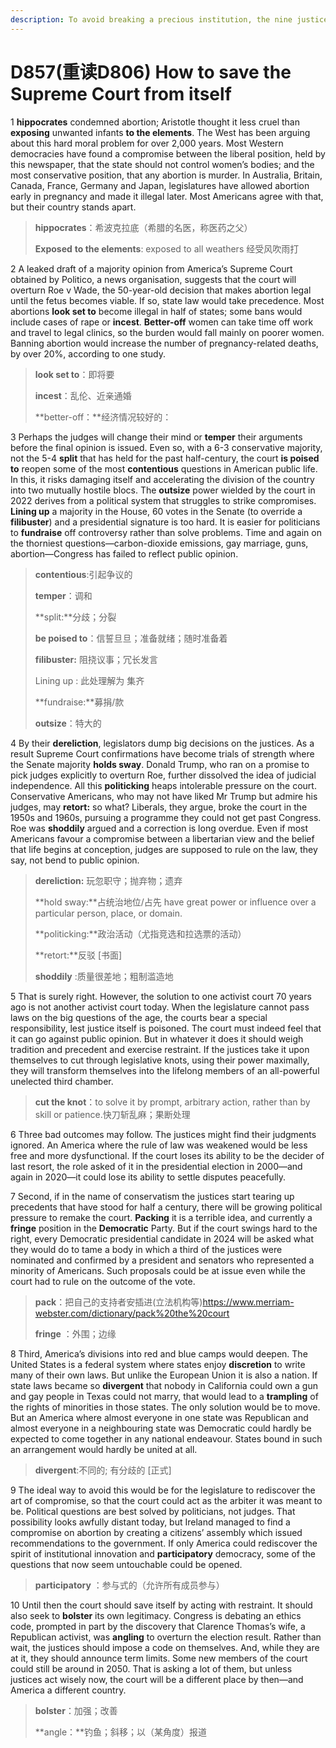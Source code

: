 ```yaml
---
description: To avoid breaking a precious institution, the nine justices need to restrain themselves
---
```


# D857(重读D806) How to save the Supreme Court from itself
1 **hippocrates** condemned abortion; Aristotle thought it less cruel than **exposing** unwanted infants **to the elements**. The West has been arguing about this hard moral problem for over 2,000 years. Most Western democracies have found a compromise between the liberal position, held by this newspaper, that the state should not control women’s bodies; and the most conservative position, that any abortion is murder. In Australia, Britain, Canada, France, Germany and Japan, legislatures have allowed abortion early in pregnancy and made it illegal later. Most Americans agree with that, but their country stands apart.

> **hippocrates**：希波克拉底（希腊的名医，称医药之父）
 > 
> **Exposed**  **to the elements**: exposed to all weathers 经受风吹雨打
 > 

2 A leaked draft of a majority opinion from America’s Supreme Court obtained by Politico, a news organisation, suggests that the court will overturn Roe v Wade, the 50-year-old decision that makes abortion legal until the fetus becomes viable. If so, state law would take precedence. Most abortions **look set to** become illegal in half of states; some bans would include cases of rape or **incest**. **Better-off** women can take time off work and travel to legal clinics, so the burden would fall mainly on poorer women. Banning abortion would increase the number of pregnancy-related deaths, by over 20%, according to one study.

> **look set to**：即将要
 > 
> **incest**：乱伦、近亲通婚
 > 
> **better-off：**经济情况较好的：
 > 

3 Perhaps the judges will change their mind or **temper** their arguments before the final opinion is issued. Even so, with a 6-3 conservative majority, not the 5-4 **split** that has held for the past half-century, the court **is poised to** reopen some of the most **contentious** questions in American public life. In this, it risks damaging itself and accelerating the division of the country into two mutually hostile blocs.
The **outsize** power wielded by the court in 2022 derives from a political system that struggles to strike compromises. **Lining up** a majority in the House, 60 votes in the Senate (to override a **filibuster**) and a presidential signature is too hard. It is easier for politicians to **fundraise** off controversy rather than solve problems. Time and again on the thorniest questions—carbon-dioxide emissions, gay marriage, guns, abortion—Congress has failed to reflect public opinion.

> **contentious**:引起争议的
 > 
> **temper**：调和
 > 
> **split:**分歧；分裂
 > 
> **be poised to**：信誓旦旦；准备就绪；随时准备着
 > 
> **filibuster:** 阻挠议事；冗长发言
 > 
> Lining up : 此处理解为 集齐
 > 
> **fundraise:**募捐/款
 > 
> **outsize**：特大的
 > 

4 By their **dereliction**, legislators dump big decisions on the justices. As a result Supreme Court confirmations have become trials of strength where the Senate majority **holds sway**. Donald Trump, who ran on a promise to pick judges explicitly to overturn Roe, further dissolved the idea of judicial independence. All this **politicking** heaps intolerable pressure on the court.
Conservative Americans, who may not have liked Mr Trump but admire his judges, may **retort:** so what? Liberals, they argue, broke the court in the 1950s and 1960s, pursuing a programme they could not get past Congress. Roe was **shoddily** argued and a correction is long overdue. Even if most Americans favour a compromise between a libertarian view and the belief that life begins at conception, judges are supposed to rule on the law, they say, not bend to public opinion.

> **dereliction:** 玩忽职守；抛弃物；遗弃
 > 
> **hold sway:**占统治地位/占先 have great power or influence over a particular person, place, or domain.
 > 
> **politicking:**政治活动（尤指竞选和拉选票的活动）
 > 
> **retort:**反驳 [书面]
 > 
> **shoddily** :质量很差地；粗制滥造地
 > 

5 That is surely right. However, the solution to one activist court 70 years ago is not another activist court today. When the legislature cannot pass laws on the big questions of the age, the courts bear a special responsibility, lest justice itself is poisoned. The court must indeed feel that it can go against public opinion. But in whatever it does it should weigh tradition and precedent and exercise restraint. If the justices take it upon themselves to cut through legislative knots, using their power maximally, they will transform themselves into the lifelong members of an all-powerful unelected third chamber.

> **cut the knot**：to solve it by prompt, arbitrary action, rather than by skill or patience.快刀斩乱麻；果断处理
 > 

6 Three bad outcomes may follow. The justices might find their judgments ignored. An America where the rule of law was weakened would be less free and more dysfunctional. If the court loses its ability to be the decider of last resort, the role asked of it in the presidential election in 2000—and again in 2020—it could lose its ability to settle disputes peacefully.

7 Second, if in the name of conservatism the justices start tearing up precedents that have stood for half a century, there will be growing political pressure to remake the court. **Packing** it is a terrible idea, and currently a **fringe** position in the **Democratic** Party. But if the court swings hard to the right, every Democratic presidential candidate in 2024 will be asked what they would do to tame a body in which a third of the justices were nominated and confirmed by a president and senators who represented a minority of Americans. Such proposals could be at issue even while the court had to rule on the outcome of the vote.

> **pack**：把自己的支持者安插进(立法机构等)https://www.merriam-webster.com/dictionary/pack%20the%20court
 > 
> **fringe** ：外围；边缘
 > 

8 Third, America’s divisions into red and blue camps would deepen. The United States is a federal system where states enjoy **discretion** to write many of their own laws. But unlike the European Union it is also a nation. If state laws became so **divergent** that nobody in California could own a gun and gay people in Texas could not marry, that would lead to a **trampling** of the rights of minorities in those states. The only solution would be to move. But an America where almost everyone in one state was Republican and almost everyone in a neighbouring state was Democratic could hardly be expected to come together in any national endeavour. States bound in such an arrangement would hardly be united at all.

> **divergent**:不同的; 有分歧的 [正式]
 > 

9 The ideal way to avoid this would be for the legislature to rediscover the art of compromise, so that the court could act as the arbiter it was meant to be. Political questions are best solved by politicians, not judges. That possibility looks awfully distant today, but Ireland managed to find a compromise on abortion by creating a citizens’ assembly which issued recommendations to the government. If only America could rediscover the spirit of institutional innovation and **participatory** democracy, some of the questions that now seem untouchable could be opened.

> **participatory** ：参与式的（允许所有成员参与）
 > 

10 Until then the court should save itself by acting with restraint. It should also seek to **bolster** its own legitimacy. Congress is debating an ethics code, prompted in part by the discovery that Clarence Thomas’s wife, a Republican activist, was **angling** to overturn the election result. Rather than wait, the justices should impose a code on themselves. And, while they are at it, they should announce term limits. Some new members of the court could still be around in 2050. That is asking a lot of them, but unless justices act wisely now, the court will be a different place by then—and America a different country.

> **bolster**：加强；改善
 > 
> **angle：**钓鱼；斜移；以（某角度）报道
 > 

